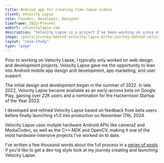 ```yaml
---
title: Android app for creating time-lapse videos
client: Velocity Lapse
role: Founder, Developer, Designer
timeframe: 2022-Present
weburl: velocitylapse.com
description: "Velocity Lapse is a project I've been working on since mid-2022 that combines my passion for photography with my design and development skills. It is published on the Google Play store with over 200K downloads and thousands of users across the globe."
image: /posts/journey-behind-velocity-lapse-6/the-journey-behind-velocity-lapse-part-6-header.webp
layout: "case-study"
type: "page"
---
```


Prior to working on Velocity Lapse, I typically only worked on web design and development projects. Velocity Lapse gave me the opportunity to lean into Android mobile app design and development, app marketing, and user support. 

The initial design and development began in the summer of 2022. In late 2022, Velocity Lapse became available as an early-access beta on Google Play, gaining over 22K users and a nomination for the Hackernoon Startup of the Year 2023.

I developed and refined Velocity Lapse based on feedback from beta users before finally launching v1.0 into production on November 17th, 2024.

Velocity Lapse uses mutiple hardware Android APIs like camera2 and MediaCodec, as well as the C++ NDK and OpenCV, making it one of the most hardware-intensive projects I've worked on to date.

I've written a few thousand words about the full process in a [series of posts](/posts/journey-behind-velocity-lapse-part-1/) if you'd like to get a dev-log style look at my journey creating and launching Velocity Lapse.